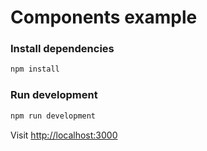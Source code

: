# Components example

### Install dependencies

```bash
npm install
```

### Run development

```bash
npm run development
```
Visit [http://localhost:3000](http://localhost:3000)
